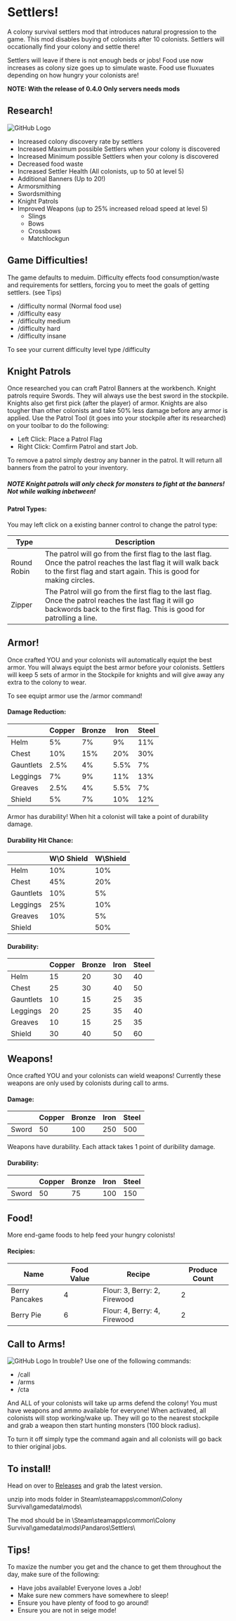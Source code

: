 # Settlers!
A colony survival settlers mod that introduces natural progression to the game. This mod disables buying of colonists after 10 colonists. Settlers will occationally find your colony and settle there!

Settlers will leave if there is not enough beds or jobs! 
Food use now increases as colony size goes up to simulate waste.
Food use fluxuates depending on how hungry your colonists are!

**NOTE: With the release of 0.4.0 Only servers needs mods**

## Research!
![GitHub Logo](https://i.imgur.com/bvNSvcf.png)
* Increased colony discovery rate by settlers
* Increased Maximum possible Settlers when your colony is discovered
* Increased Minimum possible Settlers when your colony is discovered
* Decreased food waste
* Increased Settler Health (All colonists, up to 50 at level 5)
* Additional Banners (Up to 20!)
* Armorsmithing
* Swordsmithing
* Knight Patrols
* Improved Weapons (up to 25% increased reload speed at level 5)
  * Slings
  * Bows
  * Crossbows
  * Matchlockgun
 
## Game Difficulties!

The game defaults to meduim. Difficulty effects food consumption/waste and requirements for settlers, forcing you to meet the goals of getting settlers. (see Tips)

* /difficulty normal (Normal food use)
* /difficulty easy
* /difficulty medium
* /difficulty hard
* /difficulty insane

To see your current difficulty level type /difficulty

## Knight Patrols
Once researched you can craft Patrol Banners at the workbench. Knight patrols require Swords. They will always use the best sword in the stockpile. Knights also get first pick (after the player) of armor. Knights are also tougher than other colonists and take 50% less damage before any armor is applied. Use the Patrol Tool (it goes into your stockpile after its researched) on your toolbar to do the following:

* Left Click: Place a Patrol Flag
* Right Click: Comfirm Patrol and start Job.

To remove a patrol simply destroy any banner in the patrol. It will return all banners from the patrol to your inventory.

##### NOTE Knight patrols will only check for monsters to fight at the banners! Not while walking inbetween!

#### Patrol Types:
You may left click on a existing banner control to change the patrol type:

|Type|Description|
|---|---|
|Round Robin|The patrol will go from the first flag to the last flag. Once the patrol reaches the last flag it will walk back to the first flag and start again. This is good for making circles.|
|Zipper|The Patrol will go from the first flag to the last flag. Once the patrol reaches the last flag it will go backwords back to the first flag. This is good for patrolling a line.|

## Armor!
Once crafted YOU and your colonists will automatically equipt the best armor. You will always equipt the best armor before your colonists. Settlers will keep 5 sets of armor in the Stockpile for knights and will give away any extra to the colony to wear.

To see equipt armor use the /armor command!

#### Damage Reduction:
||Copper|Bronze|Iron|Steel|
|---|---|---|---|---|
|Helm|5%|7%|9%|11%|
|Chest|10%|15%|20%|30%|
|Gauntlets|2.5%|4%|5.5%|7%|
|Leggings|7%|9%|11%|13%|
|Greaves|2.5%|4%|5.5%|7%|
|Shield|5%|7%|10%|12%|

Armor has durability! When hit a colonist will take a point of durability damage.
#### Durability Hit Chance:
||W\O Shield|W\Shield|
|---|---|---|
|Helm|10%|10%|
|Chest|45%|20%|
|Gauntlets|10%|5%|
|Leggings|25%|10%|
|Greaves|10%|5%|
|Shield||50%|

#### Durability:
||Copper|Bronze|Iron|Steel|
|---|---|---|---|---|
|Helm|15|20|30|40|
|Chest|25|30|40|50|
|Gauntlets|10|15|25|35|
|Leggings|20|25|35|40|
|Greaves|10|15|25|35|
|Shield|30|40|50|60|

## Weapons!
Once crafted YOU and your colonists can wield weapons! Currently these weapons are only used by colonists during call to arms. 

#### Damage:
||Copper|Bronze|Iron|Steel|
|---|---|---|---|---|
|Sword|50|100|250|500|

Weapons have durability. Each attack takes 1 point of duribility damage.
#### Durability:
||Copper|Bronze|Iron|Steel|
|---|---|---|---|---|
|Sword|50|75|100|150|

## Food!
More end-game foods to help feed your hungry colonists!

#### Recipies:
|Name|Food Value|Recipe|Produce Count|
|---|---|---|---|
|Berry Pancakes|4|Flour: 3, Berry: 2, Firewood|2|
|Berry Pie|6|Flour: 4, Berry: 4, Firewood|2|

## Call to Arms!
![GitHub Logo](https://i.imgur.com/713Gqcp.png)
In trouble? Use one of the following commands:

* /call
* /arms
* /cta 

And ALL of your colonists will take up arms defend the colony! You must have weapons and ammo available for everyone! When activated, all colonists will stop working/wake up. They will go to the nearest stockpile and grab a weapon then start hunting monsters (100 block radius).

To turn it off simply type the command again and all colonists will go back to thier original jobs.

## To install!
Head on over to [Releases](https://github.com/JBurlison/Pandaros.Settlers/releases) and grab the latest version.

unzip into mods folder in Steam\steamapps\common\Colony Survival\gamedata\mods\

The mod should be in \Steam\steamapps\common\Colony Survival\gamedata\mods\Pandaros\Settlers\

## Tips!

To maxize the number you get and the chance to get them throughout the day, make sure of the following:
* Have jobs available! Everyone loves a Job!
* Make sure new commers have somewhere to sleep!
* Ensure you have plenty of food to go around!
* Ensure you are not in seige mode!
